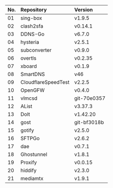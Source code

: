 | No. | Repository | Version |
| --- | :--------- | :------ |
| 01 | sing-box | v1.9.5 |
| 02 | clash2sfa | v0.14.1 |
| 03 | DDNS-Go | v6.7.0 |
| 04 | hysteria | v2.5.1 |
| 05 | subconverter | v0.9.0 |
| 06 | overtls | v0.2.35 |
| 07 | xboard | v0.1.9 |
| 08 | SmartDNS | v46 |
| 09 | CloudflareSpeedTest | v2.2.5 |
| 10 | OpenGFW | v0.4.0 |
| 11 | vlmcsd | git-70e0357 |
| 12 | AList | v3.37.3 |
| 13 | Dolt | v1.42.20 |
| 14 | gost | git-bf3018b |
| 15 | gotify | v2.5.0 |
| 16 | SFTPGo | v2.6.2 |
| 17 | dae | v0.7.1 |
| 18 | Ghostunnel | v1.8.1 |
| 19 | Proxify | v0.0.15 |
| 20 | hiddify | v2.3.0 |
| 21 | mediamtx | v1.9.1 |
